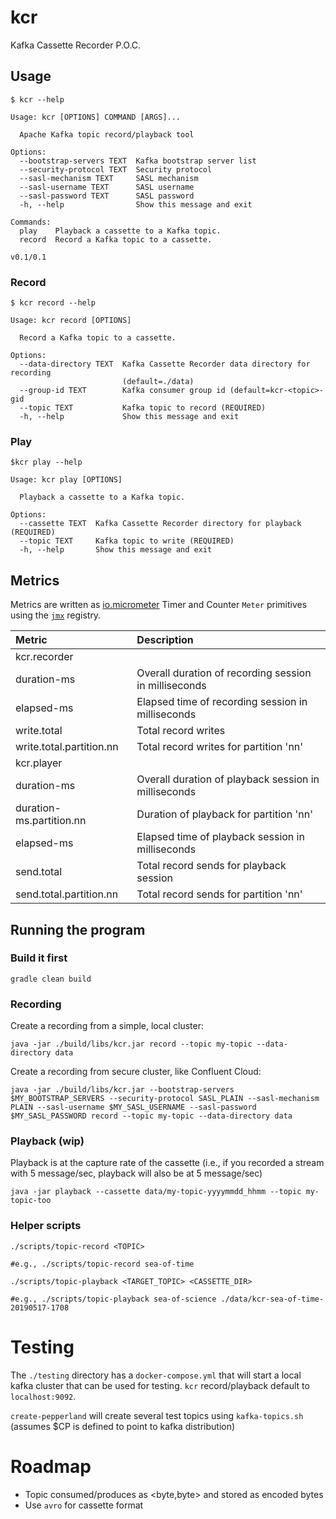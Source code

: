 # kcr
Kafka Cassette Recorder P.O.C.

## Usage

```
$ kcr --help

Usage: kcr [OPTIONS] COMMAND [ARGS]...

  Apache Kafka topic record/playback tool

Options:
  --bootstrap-servers TEXT  Kafka bootstrap server list
  --security-protocol TEXT  Security protocol
  --sasl-mechanism TEXT     SASL mechanism
  --sasl-username TEXT      SASL username
  --sasl-password TEXT      SASL password
  -h, --help                Show this message and exit

Commands:
  play    Playback a cassette to a Kafka topic.
  record  Record a Kafka topic to a cassette.

v0.1/0.1
```

### Record

```
$ kcr record --help

Usage: kcr record [OPTIONS]

  Record a Kafka topic to a cassette.

Options:
  --data-directory TEXT  Kafka Cassette Recorder data directory for recording
                         (default=./data)
  --group-id TEXT        Kafka consumer group id (default=kcr-<topic>-gid
  --topic TEXT           Kafka topic to record (REQUIRED)
  -h, --help             Show this message and exit
```

### Play

```
$kcr play --help

Usage: kcr play [OPTIONS]

  Playback a cassette to a Kafka topic.

Options:
  --cassette TEXT  Kafka Cassette Recorder directory for playback (REQUIRED)
  --topic TEXT     Kafka topic to write (REQUIRED)
  -h, --help       Show this message and exit
```

## Metrics

Metrics are written as [io.micrometer](https://micrometer.io/docs) Timer and Counter `Meter` primitives using the [`jmx`](https://micrometer.io/docs/registry/jmx) registry.

| Metric | Description|
| :--- | :--- |
|kcr.recorder||
|duration-ms|Overall duration of recording session in milliseconds|
|elapsed-ms|Elapsed time of recording session in milliseconds|
|write.total|Total record writes|
|write.total.partition.nn|Total record writes for partition 'nn'|
|kcr.player||
|duration-ms|Overall duration of playback session in milliseconds|
|duration-ms.partition.nn|Duration of playback for partition 'nn'|
|elapsed-ms|Elapsed time of playback session in milliseconds|
|send.total|Total record sends for playback session|
|send.total.partition.nn|Total record sends for partition 'nn'|


## Running the program

### Build it first

```
gradle clean build
```


### Recording

Create a recording from a simple, local cluster:

```
java -jar ./build/libs/kcr.jar record --topic my-topic --data-directory data
```

Create a recording from secure cluster, like Confluent Cloud:

```
java -jar ./build/libs/kcr.jar --bootstrap-servers $MY_BOOTSTRAP_SERVERS --security-protocol SASL_PLAIN --sasl-mechanism PLAIN --sasl-username $MY_SASL_USERNAME --sasl-password $MY_SASL_PASSWORD record --topic my-topic --data-directory data
```

### Playback (wip)

Playback is at the capture rate of the cassette (i.e., if you recorded a stream with 5 message/sec, playback will also be at 5 message/sec)

```
java -jar playback --cassette data/my-topic-yyyymmdd_hhmm --topic my-topic-too
```

### Helper scripts

```
./scripts/topic-record <TOPIC>

#e.g., ./scripts/topic-record sea-of-time
```

```
./scripts/topic-playback <TARGET_TOPIC> <CASSETTE_DIR>

#e.g., ./scripts/topic-playback sea-of-science ./data/kcr-sea-of-time-20190517-1708
```

# Testing

The `./testing` directory has a `docker-compose.yml` that will start a local kafka cluster that can be used for testing.  `kcr` record/playback default to `localhost:9092`.

`create-pepperland` will create several test topics using `kafka-topics.sh` (assumes $CP is defined to point to kafka distribution)


# Roadmap

* Topic consumed/produces as <byte,byte> and stored as encoded bytes
* Use `avro` for cassette format
